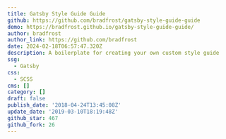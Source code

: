```yaml
---
title: Gatsby Style Guide Guide
github: https://github.com/bradfrost/gatsby-style-guide-guide
demo: https://bradfrost.github.io/gatsby-style-guide-guide/
author: bradfrost
author_link: https://github.com/bradfrost
date: 2024-02-18T06:57:47.320Z
description: A boilerplate for creating your own custom style guide
ssg:
  - Gatsby
css:
  - SCSS
cms: []
category: []
draft: false
publish_date: '2018-04-24T13:45:08Z'
update_date: '2019-03-10T18:19:48Z'
github_star: 467
github_fork: 26
---
```

